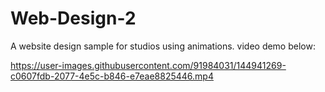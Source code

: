 # Web-Design-2
A website design sample for studios using animations.
video demo below:






https://user-images.githubusercontent.com/91984031/144941269-c0607fdb-2077-4e5c-b846-e7eae8825446.mp4

